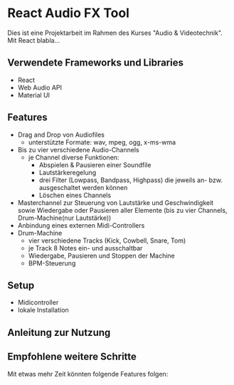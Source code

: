 # React Audio FX Tool

Dies ist eine Projektarbeit im Rahmen des Kurses "Audio & Videotechnik". Mit React blabla...

## Verwendete Frameworks und Libraries

- React
- Web Audio API
- Material UI

## Features

- Drag and Drop von Audiofiles 
    - unterstützte Formate: wav, mpeg, ogg, x-ms-wma
- Bis zu vier verschiedene Audio-Channels
    - je Channel diverse Funktionen:
        - Abspielen & Pausieren einer Soundfile
        - Lautstärkeregelung
        - drei Filter (Lowpass, Bandpass, Highpass) die jeweils an- bzw. ausgeschaltet werden können
        - Löschen eines Channels
- Masterchannel zur Steuerung von Lautstärke und Geschwindigkeit sowie Wiedergabe oder Pausieren aller Elemente (bis zu vier Channels, Drum-Machine(nur Lautstärke))
- Anbindung eines externen Midi-Controllers
- Drum-Machine 
    - vier verschiedene Tracks (Kick, Cowbell, Snare, Tom)
    - je Track 8 Notes ein- und ausschaltbar
    - Wiedergabe, Pausieren und Stoppen der Machine 
    - BPM-Steuerung
    

## Setup

- Midicontroller
- lokale Installation

## Anleitung zur Nutzung


## Empfohlene weitere Schritte

Mit etwas mehr Zeit könnten folgende Features folgen:

